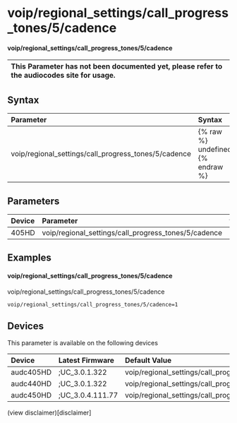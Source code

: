 ﻿---
description: voip/regional_settings/call_progress_tones/5/cadence
search: false
---

# voip/regional_settings/call_progress_tones/5/cadence

#### voip/regional_settings/call_progress_tones/5/cadence


| This Parameter has not been documented yet, please refer to the audiocodes site for usage.  |
| :--- |

## Syntax
| Parameter | Syntax |
| :--- | :--- |
|voip/regional_settings/call_progress_tones/5/cadence | {% raw %} undefined {% endraw %} |

## Parameters
|Device|Parameter|value|Description|
|:---|:---|:---|:---|
| 405HD | voip/regional_settings/call_progress_tones/5/cadence |  |  |

## Examples
#### voip/regional_settings/call_progress_tones/5/cadence

voip/regional_settings/call_progress_tones/5/cadence

```
voip/regional_settings/call_progress_tones/5/cadence=1
```

## Devices
This parameter is available on the following devices

| Device | Latest Firmware | Default Value |
|:---|:---|:---|
| audc405HD | ;UC_3.0.1.322 | voip/regional_settings/call_progress_tones/5/cadence=1 
| audc440HD | ;UC_3.0.1.322 | voip/regional_settings/call_progress_tones/5/cadence=1 
| audc450HD | ;UC_3.0.4.111.77 | voip/regional_settings/call_progress_tones/5/cadence=1 

(view disclaimer)[disclaimer]
